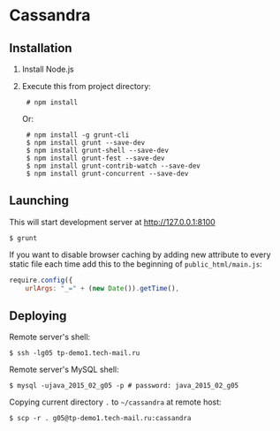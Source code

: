 # Cassandra

## Installation

1. Install Node.js

1. Execute this from project directory:

        # npm install
   
    Or:     
  
        # npm install -g grunt-cli  
        $ npm install grunt --save-dev  
        $ npm install grunt-shell --save-dev  
        $ npm install grunt-fest --save-dev  
        $ npm install grunt-contrib-watch --save-dev  
        $ npm install grunt-concurrent --save-dev  

## Launching

This will start development server at http://127.0.0.1:8100

    $ grunt

If you want to disable browser caching by adding new attribute to every static file each time add this to the beginning of `public_html/main.js`:
```javascript
require.config({
    urlArgs: "_=" + (new Date()).getTime(),
```

## Deploying

Remote server's shell:

    $ ssh -lg05 tp-demo1.tech-mail.ru

Remote server's MySQL shell:

    $ mysql -ujava_2015_02_g05 -p # password: java_2015_02_g05

Copying current directory `.` to `~/cassandra` at remote host:

    $ scp -r . g05@tp-demo1.tech-mail.ru:cassandra
